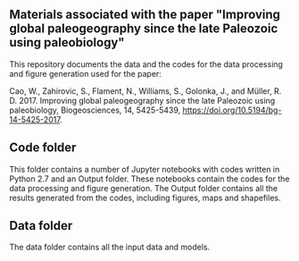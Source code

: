 ## Materials associated with the paper "Improving global paleogeography since the late Paleozoic using paleobiology"

This repository documents the data and the codes for the data processing and figure generation used for the paper:

Cao, W., Zahirovic, S., Flament, N., Williams, S., Golonka, J., and Müller, R. D. 2017. Improving global paleogeography since the late Paleozoic using paleobiology, Biogeosciences, 14, 5425-5439, https://doi.org/10.5194/bg-14-5425-2017. 

## Code folder

This folder contains a number of Jupyter notebooks with codes written in Python 2.7 and an Output folder. These notebooks contain the codes for the data processing and figure generation. The Output folder contains all the results generated from the codes, including figures, maps and shapefiles. 

## Data folder

The data folder contains all the input data and models.

